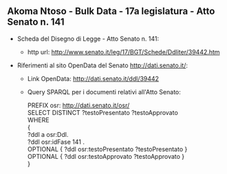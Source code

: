 ## Akoma Ntoso - Bulk Data - 17a legislatura - Atto Senato n. 141 ##

* Scheda del Disegno di Legge - Atto Senato n. 141:
	* http url: http://www.senato.it/leg/17/BGT/Schede/Ddliter/39442.htm

* Riferimenti al sito OpenData del Senato http://dati.senato.it/:
	* Link OpenData: http://dati.senato.it/ddl/39442
	* Query SPARQL per i documenti relativi all'Atto Senato:

        PREFIX osr: <http://dati.senato.it/osr/>  
		SELECT DISTINCT ?testoPresentato ?testoApprovato  
		WHERE  
		{  
		    ?ddl a osr:Ddl.  
		    ?ddl osr:idFase 141 .  
		    OPTIONAL { ?ddl osr:testoPresentato ?testoPresentato }  
		    OPTIONAL { ?ddl osr:testoApprovato ?testoApprovato }  
		}
		